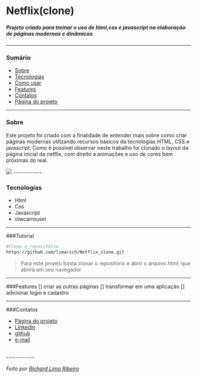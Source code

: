 # Netflix(clone)
##### Projeto criado para treinar o uso de html,css e javascript na elaboração de páginas modernas e dinâmicas

------------

### Sumário
- <a href="#Sobre">Sobre</a>
- <a href="#Tecnologias">Tecnologias</a>
- <a href="#Tutorial">Como usar</a>
- <a href="#Features">Features</a>
- <a href="#Contatos">Contatos</a>
- <a href="https://limarich.github.io/Netflix_clone/">Página do projeto</a>
------------
### Sobre
Este projeto foi criado com a finalidade de entender mais sobre como criar páginas modernas utilizando recursos básicos da tecnologias HTML, CSS e javascript. Como é possível observar neste trabalho foi clonado o layout da página inicial da netflix, com direito a animações e uso de cores bem próximas do real.


<img src="https://github.com/limarich/Netflix_clone/blob/main/Anima%C3%A7%C3%A3o2.gif" />
------------

### Tecnologias
- Html
- Css
- Javascript
- olwcarrousel

------------

###Tutorial
```bash
#Clone o repositório
https://github.com/limarich/Netflix_clone.git
```
> Para este projeto basta clonar o repositório e abrir o arquivo.html, que abrirá em seu navegador 

------------

###Features
[] criar as outras páginas
[] transformar em uma aplicação
[] adicionar login e cadastro

------------

###Contatos
- <a href=" https://limarich.github.io/Netflix_clone/">Página do projeto</a>
- <a href="https://www.linkedin.com/in/richard-lima-488b451a8/">Linkedin</a>
- <a href="https://github.com/limarich/">github</a> 
- <a href="mailto:richard.esclima@gmail.com">e-mail</a>
<br>
------------

*Feito por <a href="https://github.com/limarich/">Richard Lima Ribeiro</a>*
